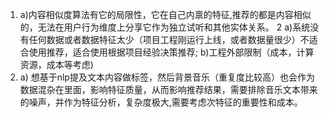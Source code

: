 1.
	a)内容相似度算法有它的局限性，它在自己内禀的特征,推荐的都是内容相似的，无法在用户行为维度上分享它作为独立试听和其他实体关系。
2
	a)系统没有任何数据或者数据特征太少（项目工程刚运行上线，或者数据量很少）不适合使用推荐，适合使用根据项目经验决策推荐;
	b)工程外部限制（成本，计算资源，成本等考虑)
3.
	a) 想基于nlp提及文本内容做标签，然后背景音乐（重复度比较高）也会作为数据混杂在里面，影响特征质量，从而影响推荐结果，需要排除音乐文本带来的噪声，并作为特征分析，复杂度极大,需要考虑次特征的重要性和成本。
